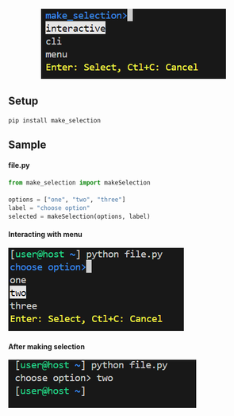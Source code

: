 <p align="center">
  <img src="https://raw.githubusercontent.com/steve3424/make_selection/develop/images/logo.png" alt="Make selection logo">
</p>


## Setup
```
pip install make_selection
```

## Sample
#### file.py
```python
from make_selection import makeSelection

options = ["one", "two", "three"]
label = "choose option"
selected = makeSelection(options, label)
```

#### Interacting with menu
<img src="https://raw.githubusercontent.com/steve3424/make_selection/develop/images/using_menu.png" alt="image of cli while using the menu">
<br>

#### After making selection
<img src="https://raw.githubusercontent.com/steve3424/make_selection/develop/images/item_selected.png" alt="image of cli after item is selected">
